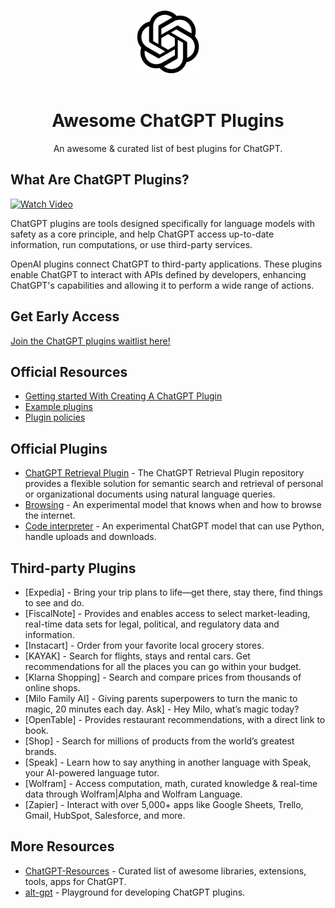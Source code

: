 <p align="center">
  <br />
  <img width="100" src="./open ai.png" alt="OpenAI logo">
  <br />
  <br />
</p>

<h1 align="center">Awesome ChatGPT Plugins</h1>

<p align="center">
An awesome &amp; curated list of best plugins for ChatGPT.
</p>

## What Are ChatGPT Plugins?

[![Watch Video](https://res.cloudinary.com/marcomontalbano/image/upload/v1679667398/video_to_markdown/images/video--a267d1cba9d59411634ce2088744acf9-c05b58ac6eb4c4700831b2b3070cd403.jpg)](https://cdn.openai.com/chat-plugins/retrieval-gh-repo-readme/Retrieval-Final.mp4 "Watch Video")

ChatGPT plugins are tools designed specifically for language models with safety as a core principle, and help ChatGPT access up-to-date information, run computations, or use third-party services.

OpenAI plugins connect ChatGPT to third-party applications. These plugins enable ChatGPT to interact with APIs defined by developers, enhancing ChatGPT's capabilities and allowing it to perform a wide range of actions.

## Get Early Access

[Join the ChatGPT plugins waitlist here!](https://openai.com/waitlist/plugins)

## Official Resources

- [Getting started With Creating A ChatGPT Plugin](https://platform.openai.com/docs/plugins/getting-started)
- [Example plugins](https://platform.openai.com/docs/plugins/examples)
- [Plugin policies](https://openai.com/policies/usage-policies#plugin-policies)

## Official Plugins

- [ChatGPT Retrieval Plugin](https://github.com/openai/chatgpt-retrieval-plugin) - The ChatGPT Retrieval Plugin repository provides a flexible solution for semantic search and retrieval of personal or organizational documents using natural language queries. 
- [Browsing](https://openai.com/blog/chatgpt-plugins#browsing) - An experimental model that knows when and how to browse the internet.
- [Code interpreter](https://openai.com/blog/chatgpt-plugins#code-interpreter) - An experimental ChatGPT model that can use Python, handle uploads and downloads.

## Third-party Plugins

- [Expedia] - Bring your trip plans to life—get there, stay there, find things to see and do.
- [FiscalNote] - Provides and enables access to select market-leading, real-time data sets for legal, political, and regulatory data and information.
- [Instacart] - Order from your favorite local grocery stores.
- [KAYAK] - Search for flights, stays and rental cars. Get recommendations for all the places you can go within your budget.
- [Klarna Shopping] - Search and compare prices from thousands of online shops.
- [Milo Family AI] - Giving parents superpowers to turn the manic to magic, 20 minutes each day. Ask] - Hey Milo, what’s magic today?
- [OpenTable] - Provides restaurant recommendations, with a direct link to book.
- [Shop] - Search for millions of products from the world’s greatest brands.
- [Speak] - Learn how to say anything in another language with Speak, your AI-powered language tutor.
- [Wolfram] - Access computation, math, curated knowledge & real-time data through Wolfram|Alpha and Wolfram Language.
- [Zapier] - Interact with over 5,000+ apps like Google Sheets, Trello, Gmail, HubSpot, Salesforce, and more.

## More Resources

- [ChatGPT-Resources](https://github.com/jqueryscript/ChatGPT-Resources) - Curated list of awesome libraries, extensions, tools, apps for ChatGPT.
- [alt-gpt](https://github.com/feedox/alt-gpt) - Playground for developing ChatGPT plugins.
